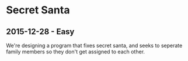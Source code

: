 Secret Santa
============
2015-12-28 - Easy
-----------------

We're designing a program that fixes secret santa, and seeks to seperate family members so they don't get assigned to each other.
